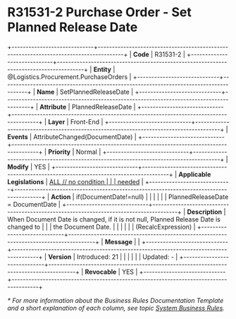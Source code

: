 ﻿---
erp.type: front-end-business-rule
erp.entity: Logistics.Procurement.PurchaseOrders
---

# R31531-2 Purchase Order - Set Planned Release Date
+-----------------------------+---------------------------------------------------------------------------------------+
| **Code**                    | R31531-2                                                                              |
+-----------------------------+---------------------------------------------------------------------------------------+
| **Entity**                  | @Logistics.Procurement.PurchaseOrders                                                                         |
+-----------------------------+---------------------------------------------------------------------------------------+
| **Name**                    | SetPlannedReleaseDate                                                                 |
+-----------------------------+---------------------------------------------------------------------------------------+
| **Attribute**               | PlannedReleaseDate                                                                    |
+-----------------------------+---------------------------------------------------------------------------------------+
| **Layer**                   | Front-End                                                                             |
+-----------------------------+---------------------------------------------------------------------------------------+
| **Events**                  | AttributeChanged(DocumentDate)                                                        |
+-----------------------------+---------------------------------------------------------------------------------------+
| **Priority**                | Normal                                                                                |
+-----------------------------+---------------------------------------------------------------------------------------+
| **Modify**                  | YES                                                                                   |
+-----------------------------+---------------------------------------------------------------------------------------+
| **Applicable Legislations** | [ALL // no condition                                                                  |
|                             | needed](https://confluence.erp.net/display/techdoc/Country+Specific+Functionality)    |
+-----------------------------+---------------------------------------------------------------------------------------+
| **Action**                  | if(DocumentDate!=null)                                                                |
|                             |                                                                                       |
|                             | PlannedReleaseDate = DocumentDate                                                     |
+-----------------------------+---------------------------------------------------------------------------------------+
| **Description**             | When Document Date is changed, if it is not null, Planned Release Date is changed to  |
|                             | the Document Date.                                                                    |
|                             |                                                                                       |
|                             | (RecalcExpression)                                                                    |
+-----------------------------+---------------------------------------------------------------------------------------+
| **Message**                 |                                                                                       |
+-----------------------------+---------------------------------------------------------------------------------------+
| **Version**                 | Introduced: 21                                                                        |
|                             |                                                                                       |
|                             | Updated: -                                                                            |
+-----------------------------+---------------------------------------------------------------------------------------+
| **Revocable**               | YES                                                                                   |
+-----------------------------+---------------------------------------------------------------------------------------+

*\* For more information about the Business Rules Documentation Template and a short explanation of each column, see
topic [System Business Rules](../templates/template-description-system-business-rules.md).*

  

  
